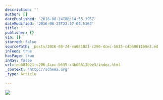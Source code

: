 ```yaml
---
description: ''
author: []
datePublished: '2016-08-24T00:14:55.395Z'
dateModified: '2016-08-23T22:57:04.516Z'
title: ''
publisher: {}
via: {}
starred: false
sourcePath: _posts/2016-08-24-ea681021-c296-4cec-b635-c4b60611b9e3.md
inFeed: true
hasPage: true
inNav: false
url: ea681021-c296-4cec-b635-c4b60611b9e3/index.html
_context: 'http://schema.org'
_type: Article

---
```

![](https://the-grid-user-content.s3-us-west-2.amazonaws.com/ff965aea-5d15-4855-ab8f-b37aa7a38340.jpg)